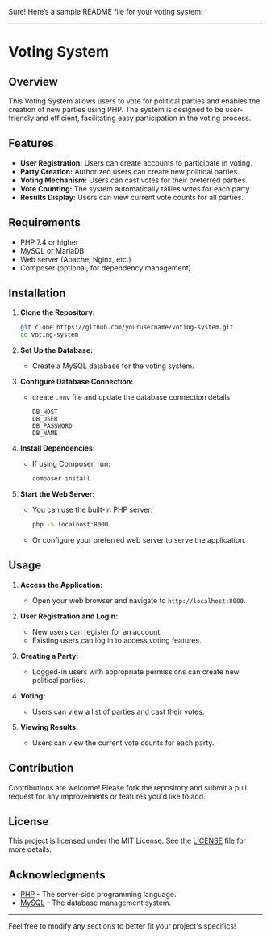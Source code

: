 Sure! Here’s a sample README file for your voting system:

---

# Voting System

## Overview

This Voting System allows users to vote for political parties and enables the creation of new parties using PHP. The system is designed to be user-friendly and efficient, facilitating easy participation in the voting process.

## Features

- **User Registration:** Users can create accounts to participate in voting.
- **Party Creation:** Authorized users can create new political parties.
- **Voting Mechanism:** Users can cast votes for their preferred parties.
- **Vote Counting:** The system automatically tallies votes for each party.
- **Results Display:** Users can view current vote counts for all parties.

## Requirements

- PHP 7.4 or higher
- MySQL or MariaDB
- Web server (Apache, Nginx, etc.)
- Composer (optional, for dependency management)

## Installation

1. **Clone the Repository:**
   ```bash
   git clone https://github.com/yourusername/voting-system.git
   cd voting-system
   ```

2. **Set Up the Database:**
   - Create a MySQL database for the voting system.
   
3. **Configure Database Connection:**
   - create `.env` file and update the database connection details:
     ```
     DB_HOST
     DB_USER
     DB_PASSWORD
     DB_NAME
     ```

4. **Install Dependencies:**
   - If using Composer, run:
     ```bash
     composer install
     ```

5. **Start the Web Server:**
   - You can use the built-in PHP server:
     ```bash
     php -S localhost:8000
     ```
   - Or configure your preferred web server to serve the application.

## Usage

1. **Access the Application:**
   - Open your web browser and navigate to `http://localhost:8000`.

2. **User Registration and Login:**
   - New users can register for an account.
   - Existing users can log in to access voting features.

3. **Creating a Party:**
   - Logged-in users with appropriate permissions can create new political parties.

4. **Voting:**
   - Users can view a list of parties and cast their votes.

5. **Viewing Results:**
   - Users can view the current vote counts for each party.

## Contribution

Contributions are welcome! Please fork the repository and submit a pull request for any improvements or features you'd like to add.

## License

This project is licensed under the MIT License. See the [LICENSE](LICENSE) file for more details.

## Acknowledgments

- [PHP](https://www.php.net/) - The server-side programming language.
- [MySQL](https://www.mysql.com/) - The database management system.

---

Feel free to modify any sections to better fit your project's specifics!
